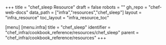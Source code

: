 +++
title = "chef_sleep Resource"
draft = false
robots = ""
gh_repo = "chef-web-docs"
data_path = ["infra","resources","chef_sleep"]
layout = "infra_resource"
toc_layout = "infra_resource_toc"

[menu]
  [menu.infra]
    title = "chef_sleep"
    identifier = "chef_infra/cookbook_reference/resources/chef_sleep"
    parent = "chef_infra/cookbook_reference/resources"
+++

<!-- The contents of this page are automatically generated from the chef_sleep.yaml file in the data directory. -->
<!-- To suggest a change, edit the https://github.com/chef/chef/blob/master/lib/chef/resource/chef_sleep.rb file
      and submit a pull request to the https://github.com/chef/chef repository. -->

